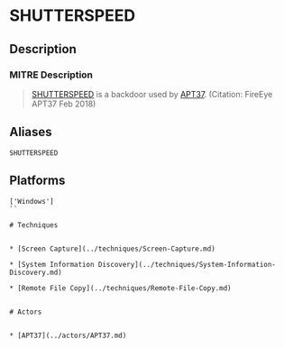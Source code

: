 
# SHUTTERSPEED

## Description

### MITRE Description

> [SHUTTERSPEED](https://attack.mitre.org/software/S0217) is a backdoor used by [APT37](https://attack.mitre.org/groups/G0067). (Citation: FireEye APT37 Feb 2018)

## Aliases

```
SHUTTERSPEED
```

## Platforms

```
['Windows']
``

# Techniques


* [Screen Capture](../techniques/Screen-Capture.md)

* [System Information Discovery](../techniques/System-Information-Discovery.md)
    
* [Remote File Copy](../techniques/Remote-File-Copy.md)
    

# Actors


* [APT37](../actors/APT37.md)

